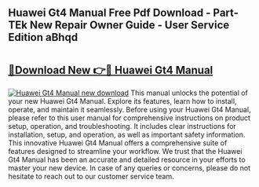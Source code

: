 ## Huawei Gt4 Manual Free Pdf Download - Part-TEk New Repair Owner Guide - User Service Edition aBhqd

# <h2><a href="http://cf19366.oget.top/?id=Huawei+Gt4+Manual">🔗Download New 👉🔴 Huawei Gt4 Manual</a></h2>

[![Huawei Gt4 Manual new download](https://i.imgur.com/5g1atiW.png)](http://cf19366.oget.top/?id=Huawei+Gt4+Manual)
This manual unlocks the potential of your new Huawei Gt4 Manual. Explore its features, learn how to install, operate, and maintain it seamlessly. Before using your Huawei Gt4 Manual, please refer to this user manual for comprehensive instructions on product setup, operation, and troubleshooting. It includes clear instructions for installation, setup, and operation, as well as important safety information. This innovative Huawei Gt4 Manual offers a comprehensive suite of features designed to streamline your workflow. We trust that the Huawei Gt4 Manual has been an accurate and detailed resource in your efforts to master your new device. In case of any queries or concerns, please do not hesitate to reach out to our customer service team.
